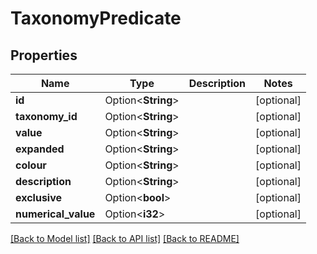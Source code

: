 # TaxonomyPredicate

## Properties

Name | Type | Description | Notes
------------ | ------------- | ------------- | -------------
**id** | Option<**String**> |  | [optional]
**taxonomy_id** | Option<**String**> |  | [optional]
**value** | Option<**String**> |  | [optional]
**expanded** | Option<**String**> |  | [optional]
**colour** | Option<**String**> |  | [optional]
**description** | Option<**String**> |  | [optional]
**exclusive** | Option<**bool**> |  | [optional]
**numerical_value** | Option<**i32**> |  | [optional]

[[Back to Model list]](../README.md#documentation-for-models) [[Back to API list]](../README.md#documentation-for-api-endpoints) [[Back to README]](../README.md)


